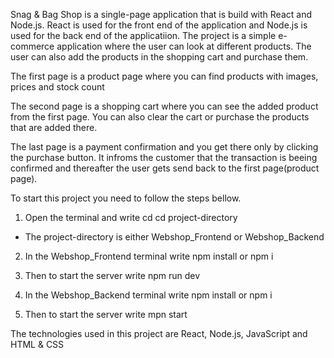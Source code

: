 Snag & Bag Shop is a single-page application that is build with React and Node.js. React is used for the front end of the application and Node.js is used for the back end of the applicatiion. The project is a simple e-commerce application where the user can look at different products. The user can also add the products in the shopping cart and purchase them. 

The first page is a product page where you can find products with images, prices and stock count

The second page is a shopping cart where you can see the added product from the first page. You can also clear the cart or purchase the products that are added there.

The last page is a payment confirmation and you get there only by clicking the purchase button. It infroms the customer that the transaction is beeing confirmed and thereafter the user gets send back to the first page(product page).

To start this project you need to follow the steps bellow.

1. Open the terminal and write cd cd project-directory
- The project-directory is either Webshop_Frontend or Webshop_Backend

2. In the Webshop_Frontend terminal write npm install or npm i

3. Then to start the server write npm run dev

4. In the Webshop_Backend terminal write npm install or npm i

5. Then to start the server write mpn start


The technologies used in this project are React, Node.js, JavaScript and HTML & CSS
